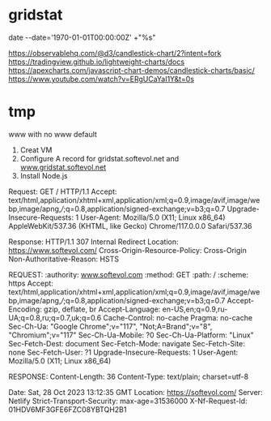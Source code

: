# gridstat
date --date='1970-01-01T00:00:00Z' +"%s"

https://observablehq.com/@d3/candlestick-chart/2?intent=fork
https://tradingview.github.io/lightweight-charts/docs
https://apexcharts.com/javascript-chart-demos/candlestick-charts/basic/
https://www.youtube.com/watch?v=ERgUCaYaI1Y&t=0s

# tmp
<link rel="icon" href="/favicon.ico" sizes="any">
<link rel="icon" href="/favicon.svg" type="image/svg+xml">
<meta name="theme-color" content="#4a4a4a">

www with no www default

1. Creat VM
2. Configure A record for gridstat.softevol.net and www.gridstat.softevol.net
3. Install Node.js




Request:
GET / HTTP/1.1
Accept: text/html,application/xhtml+xml,application/xml;q=0.9,image/avif,image/webp,image/apng,*/*;q=0.8,application/signed-exchange;v=b3;q=0.7
Upgrade-Insecure-Requests: 1
User-Agent: Mozilla/5.0 (X11; Linux x86_64) AppleWebKit/537.36 (KHTML, like Gecko) Chrome/117.0.0.0 Safari/537.36

Response:
HTTP/1.1 307 Internal Redirect
Location: https://www.softevol.com/
Cross-Origin-Resource-Policy: Cross-Origin
Non-Authoritative-Reason: HSTS

REQUEST:
:authority:
www.softevol.com
:method:
GET
:path:
/
:scheme:
https
Accept:
text/html,application/xhtml+xml,application/xml;q=0.9,image/avif,image/webp,image/apng,*/*;q=0.8,application/signed-exchange;v=b3;q=0.7
Accept-Encoding:
gzip, deflate, br
Accept-Language:
en-US,en;q=0.9,ru-UA;q=0.8,ru;q=0.7,uk;q=0.6
Cache-Control:
no-cache
Pragma:
no-cache
Sec-Ch-Ua:
"Google Chrome";v="117", "Not;A=Brand";v="8", "Chromium";v="117"
Sec-Ch-Ua-Mobile:
?0
Sec-Ch-Ua-Platform:
"Linux"
Sec-Fetch-Dest:
document
Sec-Fetch-Mode:
navigate
Sec-Fetch-Site:
none
Sec-Fetch-User:
?1
Upgrade-Insecure-Requests:
1
User-Agent:
Mozilla/5.0 (X11; Linux x86_64)

RESPONSE:
Content-Length:
36
Content-Type:
text/plain; charset=utf-8

Date:
Sat, 28 Oct 2023 13:12:35 GMT
Location:
https://softevol.com/
Server:
Netlify
Strict-Transport-Security:
max-age=31536000
X-Nf-Request-Id:
01HDV6MF3GFE6FZC08YBTQH2B1


